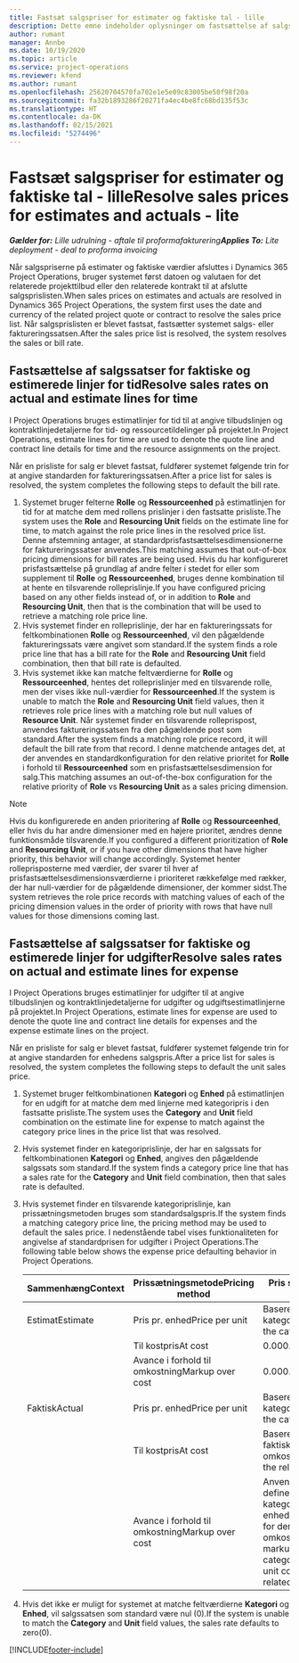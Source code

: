 ```yaml
---
title: Fastsæt salgspriser for estimater og faktiske tal - lille
description: Dette emne indeholder oplysninger om fastsættelse af salgspriser for estimater og faktiske oplysninger.
author: rumant
manager: Annbe
ms.date: 10/19/2020
ms.topic: article
ms.service: project-operations
ms.reviewer: kfend
ms.author: rumant
ms.openlocfilehash: 25620704570fa702e1e5e09c83005be50f98f20a
ms.sourcegitcommit: fa32b1893286f20271fa4ec4be8fc68bd135f53c
ms.translationtype: HT
ms.contentlocale: da-DK
ms.lasthandoff: 02/15/2021
ms.locfileid: "5274496"
---
```

# <a name="resolve-sales-prices-for-estimates-and-actuals---lite"></a><span data-ttu-id="289f0-103">Fastsæt salgspriser for estimater og faktiske tal - lille</span><span class="sxs-lookup"><span data-stu-id="289f0-103">Resolve sales prices for estimates and actuals - lite</span></span>

<span data-ttu-id="289f0-104">_**Gælder for:** Lille udrulning - aftale til proformafakturering_</span><span class="sxs-lookup"><span data-stu-id="289f0-104">_**Applies To:** Lite deployment - deal to proforma invoicing_</span></span>

<span data-ttu-id="289f0-105">Når salgspriserne på estimater og faktiske værdier afsluttes i Dynamics 365 Project Operations, bruger systemet først datoen og valutaen for det relaterede projekttilbud eller den relaterede kontrakt til at afslutte salgsprislisten.</span><span class="sxs-lookup"><span data-stu-id="289f0-105">When sales prices on estimates and actuals are resolved in Dynamics 365 Project Operations, the system first uses the date and currency of the related project quote or contract to resolve the sales price list.</span></span> <span data-ttu-id="289f0-106">Når salgsprislisten er blevet fastsat, fastsætter systemet salgs- eller faktureringssatsen.</span><span class="sxs-lookup"><span data-stu-id="289f0-106">After the sales price list is resolved, the system resolves the sales or bill rate.</span></span>

## <a name="resolve-sales-rates-on-actual-and-estimate-lines-for-time"></a><span data-ttu-id="289f0-107">Fastsættelse af salgssatser for faktiske og estimerede linjer for tid</span><span class="sxs-lookup"><span data-stu-id="289f0-107">Resolve sales rates on actual and estimate lines for time</span></span>

<span data-ttu-id="289f0-108">I Project Operations bruges estimatlinjer for tid til at angive tilbudslinjen og kontraktlinjedetaljerne for tid- og ressourcetildelinger på projektet.</span><span class="sxs-lookup"><span data-stu-id="289f0-108">In Project Operations, estimate lines for time are used to denote the quote line and contract line details for time and the resource assignments on the project.</span></span>

<span data-ttu-id="289f0-109">Når en prisliste for salg er blevet fastsat, fuldfører systemet følgende trin for at angive standarden for faktureringssatsen.</span><span class="sxs-lookup"><span data-stu-id="289f0-109">After a price list for sales is resolved, the system completes the following steps to default the bill rate.</span></span>

1. <span data-ttu-id="289f0-110">Systemet bruger felterne **Rolle** og **Ressourceenhed** på estimatlinjen for tid for at matche dem med rollens prislinjer i den fastsatte prisliste.</span><span class="sxs-lookup"><span data-stu-id="289f0-110">The system uses the **Role** and **Resourcing Unit** fields on the estimate line for time, to match against the role price lines in the resolved price list.</span></span> <span data-ttu-id="289f0-111">Denne afstemning antager, at standardprisfastsættelsesdimensionerne for faktureringssatser anvendes.</span><span class="sxs-lookup"><span data-stu-id="289f0-111">This matching assumes that out-of-box pricing dimensions for bill rates are being used.</span></span> <span data-ttu-id="289f0-112">Hvis du har konfigureret prisfastsættelse på grundlag af andre felter i stedet for eller som supplement til **Rolle** og **Ressourceenhed**, bruges denne kombination til at hente en tilsvarende rolleprislinje.</span><span class="sxs-lookup"><span data-stu-id="289f0-112">If you have configured pricing based on any other fields instead of, or in addition to **Role** and **Resourcing Unit**, then that is the combination that will be used to retrieve a matching role price line.</span></span>
2. <span data-ttu-id="289f0-113">Hvis systemet finder en rolleprislinje, der har en faktureringssats for feltkombinationen **Rolle** og **Ressourceenhed**, vil den pågældende faktureringssats være angivet som standard.</span><span class="sxs-lookup"><span data-stu-id="289f0-113">If the system finds a role price line that has a bill rate for the **Role** and **Resourcing Unit** field combination, then that bill rate is defaulted.</span></span>
3. <span data-ttu-id="289f0-114">Hvis systemet ikke kan matche feltværdierne for **Rolle** og **Ressourceenhed**, hentes det rolleprislinjer med en tilsvarende rolle, men der vises ikke null-værdier for **Ressourceenhed**.</span><span class="sxs-lookup"><span data-stu-id="289f0-114">If the system is unable to match the **Role** and **Resourcing Unit** field values, then it retrieves role price lines with a matching role but null values of **Resource Unit**.</span></span> <span data-ttu-id="289f0-115">Når systemet finder en tilsvarende rolleprispost, anvendes faktureringssatsen fra den pågældende post som standard.</span><span class="sxs-lookup"><span data-stu-id="289f0-115">After the system finds a matching role price record, it will default the bill rate from that record.</span></span> <span data-ttu-id="289f0-116">I denne matchende antages det, at der anvendes en standardkonfiguration for den relative prioritet for **Rolle** i forhold til **Ressourceenhed** som en prisfastsættelsesdimension for salg.</span><span class="sxs-lookup"><span data-stu-id="289f0-116">This matching assumes an out-of-the-box configuration for the relative priority of **Role** vs **Resourcing Unit** as a sales pricing dimension.</span></span>

> [!NOTE]
> <span data-ttu-id="289f0-117">Hvis du konfigurerede en anden prioritering af **Rolle** og **Ressourceenhed**, eller hvis du har andre dimensioner med en højere prioritet, ændres denne funktionsmåde tilsvarende.</span><span class="sxs-lookup"><span data-stu-id="289f0-117">If you configured a different prioritization of **Role** and **Resourcing Unit**, or if you have other dimensions that have higher priority, this behavior will change accordingly.</span></span> <span data-ttu-id="289f0-118">Systemet henter rolleprisposterne med værdier, der svarer til hver af prisfastsættelsesdimensionsværdierne i prioriteret rækkefølge med rækker, der har null-værdier for de pågældende dimensioner, der kommer sidst.</span><span class="sxs-lookup"><span data-stu-id="289f0-118">The system retrieves the role price records with matching values of each of the pricing dimension values in the order of priority with rows that have null values for those dimensions coming last.</span></span>

## <a name="resolve-sales-rates-on-actual-and-estimate-lines-for-expense"></a><span data-ttu-id="289f0-119">Fastsættelse af salgssatser for faktiske og estimerede linjer for udgifter</span><span class="sxs-lookup"><span data-stu-id="289f0-119">Resolve sales rates on actual and estimate lines for expense</span></span>

<span data-ttu-id="289f0-120">I Project Operations bruges estimatlinjer for udgifter til at angive tilbudslinjen og kontraktlinjedetaljerne for udgifter og udgiftsestimatlinjerne på projektet.</span><span class="sxs-lookup"><span data-stu-id="289f0-120">In Project Operations, estimate lines for expense are used to denote the quote line and contract line details for expenses and the expense estimate lines on the project.</span></span>

<span data-ttu-id="289f0-121">Når en prisliste for salg er blevet fastsat, fuldfører systemet følgende trin for at angive standarden for enhedens salgspris.</span><span class="sxs-lookup"><span data-stu-id="289f0-121">After a price list for sales is resolved, the system completes the following steps to default the unit sales price.</span></span>

1. <span data-ttu-id="289f0-122">Systemet bruger feltkombinationen **Kategori** og **Enhed** på estimatlinjen for en udgift for at matche dem med linjerne med kategoripris i den fastsatte prisliste.</span><span class="sxs-lookup"><span data-stu-id="289f0-122">The system uses the **Category** and **Unit** field combination on the estimate line for expense to match against the category price lines in the price list that was resolved.</span></span>
2. <span data-ttu-id="289f0-123">Hvis systemet finder en kategoriprislinje, der har en salgssats for feltkombinationen **Kategori** og **Enhed**, angives den pågældende salgssats som standard.</span><span class="sxs-lookup"><span data-stu-id="289f0-123">If the system finds a category price line that has a sales rate for the **Category** and **Unit** field combination, then that sales rate is defaulted.</span></span>
3. <span data-ttu-id="289f0-124">Hvis systemet finder en tilsvarende kategoriprislinje, kan prissætningsmetoden bruges som standardsalgspris.</span><span class="sxs-lookup"><span data-stu-id="289f0-124">If the system finds a matching category price line, the pricing method may be used to default the sales price.</span></span> <span data-ttu-id="289f0-125">I nedenstående tabel vises funktionaliteten for angivelse af standardprisen for udgifter i Project Operations.</span><span class="sxs-lookup"><span data-stu-id="289f0-125">The following table below shows the expense price defaulting behavior in Project Operations.</span></span>

    | <span data-ttu-id="289f0-126">Sammenhæng</span><span class="sxs-lookup"><span data-stu-id="289f0-126">Context</span></span> | <span data-ttu-id="289f0-127">Prissætningsmetode</span><span class="sxs-lookup"><span data-stu-id="289f0-127">Pricing method</span></span> | <span data-ttu-id="289f0-128">Pris som standard</span><span class="sxs-lookup"><span data-stu-id="289f0-128">Price defaulted</span></span> |
    | --- | --- | --- |
    | <span data-ttu-id="289f0-129">Estimat</span><span class="sxs-lookup"><span data-stu-id="289f0-129">Estimate</span></span> | <span data-ttu-id="289f0-130">Pris pr. enhed</span><span class="sxs-lookup"><span data-stu-id="289f0-130">Price per unit</span></span> | <span data-ttu-id="289f0-131">Baseret på kategoriprislinjen</span><span class="sxs-lookup"><span data-stu-id="289f0-131">Based on the category price line</span></span> |
    | &nbsp; | <span data-ttu-id="289f0-132">Til kostpris</span><span class="sxs-lookup"><span data-stu-id="289f0-132">At cost</span></span> | <span data-ttu-id="289f0-133">0.00</span><span class="sxs-lookup"><span data-stu-id="289f0-133">0.00</span></span> |
    | &nbsp; | <span data-ttu-id="289f0-134">Avance i forhold til omkostning</span><span class="sxs-lookup"><span data-stu-id="289f0-134">Markup over cost</span></span> | <span data-ttu-id="289f0-135">0.00</span><span class="sxs-lookup"><span data-stu-id="289f0-135">0.00</span></span> |
    | <span data-ttu-id="289f0-136">Faktisk</span><span class="sxs-lookup"><span data-stu-id="289f0-136">Actual</span></span> | <span data-ttu-id="289f0-137">Pris pr. enhed</span><span class="sxs-lookup"><span data-stu-id="289f0-137">Price per unit</span></span> | <span data-ttu-id="289f0-138">Baseret på kategoriprislinjen</span><span class="sxs-lookup"><span data-stu-id="289f0-138">Based on the category price line</span></span> |
    | &nbsp; | <span data-ttu-id="289f0-139">Til kostpris</span><span class="sxs-lookup"><span data-stu-id="289f0-139">At cost</span></span> | <span data-ttu-id="289f0-140">Baseret på de relaterede faktiske omkostninger</span><span class="sxs-lookup"><span data-stu-id="289f0-140">Based on the related cost actual</span></span> |
    | &nbsp; | <span data-ttu-id="289f0-141">Avance i forhold til omkostning</span><span class="sxs-lookup"><span data-stu-id="289f0-141">Markup over cost</span></span> | <span data-ttu-id="289f0-142">Anvend en avance, der er defineret af kategoriprislinjen i enhedsomkostningssatsen for den relaterede faktiske omkostning</span><span class="sxs-lookup"><span data-stu-id="289f0-142">Apply a markup as defined by the category price line on the unit cost rate of the related cost actual</span></span> |

4. <span data-ttu-id="289f0-143">Hvis det ikke er muligt for systemet at matche feltværdierne **Kategori** og **Enhed**, vil salgssatsen som standard være nul (0).</span><span class="sxs-lookup"><span data-stu-id="289f0-143">If the system is unable to match the **Category** and **Unit** field values, the sales rate defaults to zero(0).</span></span>


[!INCLUDE[footer-include](../../includes/footer-banner.md)]